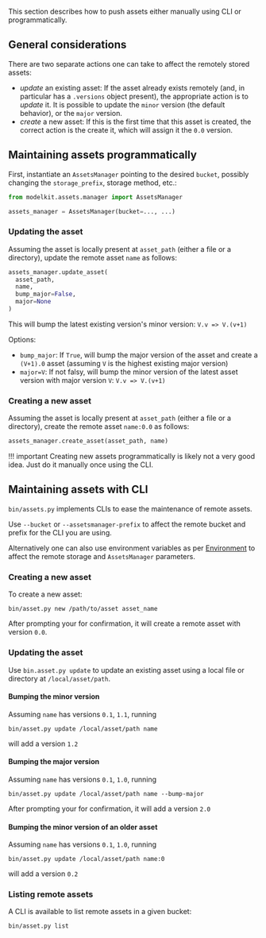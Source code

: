 This section describes how to push assets either manually using CLI or programmatically.

## General considerations

There are two separate actions one can take to affect the remotely stored assets:

- _update_ an existing asset: If the asset already exists remotely (and, in particular
  has a `.versions` object present), the appropriate action is to _update_ it. It is
  possible to update the `minor` version (the default behavior), or the `major` version.
- _create_ a new asset: If this is the first time that this asset is created, the correct
  action is the create it, which will assign it the `0.0` version.

## Maintaining assets programmatically

First, instantiate an `AssetsManager` pointing to the desired `bucket`, possibly changing
the `storage_prefix`, storage method, etc.:

```python
from modelkit.assets.manager import AssetsManager

assets_manager = AssetsManager(bucket=..., ...)
```

### Updating the asset

Assuming the asset is locally present at `asset_path` (either a file or a directory),
update the remote asset `name` as follows:

```python
assets_manager.update_asset(
  asset_path,
  name,
  bump_major=False,
  major=None
)
```

This will bump the latest existing version's minor version: `V.v => V.(v+1)`

Options:

- `bump_major`: If `True`, will bump the major version of the asset and create a `(V+1).0` asset (assuming `V` is the highest existing major version)
- `major=V`: If not falsy, will bump the minor version of the latest asset version with major version `V`:  `V.v => V.(v+1)`

### Creating a new asset

Assuming the asset is locally present at `asset_path` (either a file or a directory),
create the remote asset `name:0.0` as follows:

```python
assets_manager.create_asset(asset_path, name)
```

!!! important
    Creating new assets programmatically is likely not a very good idea.
    Just do it manually once using the CLI.


## Maintaining assets with CLI

`bin/assets.py` implements CLIs to ease the maintenance of remote assets.


Use `--bucket` or `--assetsmanager-prefix` to affect the remote bucket and prefix for the
CLI you are using.

Alternatively one can also use environment variables as per [Environment](environment.md) to
affect the remote storage and `AssetsManager` parameters.


### Creating a new asset

To create a new asset:

```
bin/asset.py new /path/to/asset asset_name
```

After prompting your for confirmation, it will create a remote asset with version `0.0`.

### Updating the asset

Use `bin.asset.py update` to update an existing asset using a local file or directory
at `/local/asset/path`.


#### Bumping the minor version

Assuming `name` has versions `0.1`, `1.1`, running
```
bin/asset.py update /local/asset/path name
```
will add a version `1.2`


#### Bumping the major version

Assuming `name` has versions `0.1`, `1.0`, running

```
bin/asset.py update /local/asset/path name --bump-major
```

After prompting your for confirmation, it will add a version `2.0`


#### Bumping the minor version of an older asset

Assuming `name` has versions `0.1`, `1.0`, running

```
bin/asset.py update /local/asset/path name:0
```
will add a version `0.2`


### Listing remote assets

A CLI is available to list remote assets in a given bucket:

```
bin/asset.py list
```
